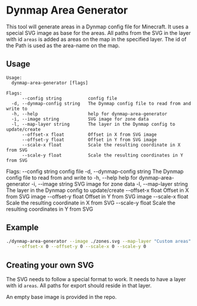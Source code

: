 # Dynmap Area Generator
This tool will generate areas in a Dynmap config file for Minecraft. It uses a special SVG image as base for the areas.
All paths from the SVG in the layer with id `areas` is added as areas on the map in the specified layer. The id of the
Path is used as the area-name on the map.

## Usage
```
Usage:
  dynmap-area-generator [flags]

Flags:
      --config string          config file
  -d, --dynmap-config string   The Dynmap config file to read from and write to
  -h, --help                   help for dynmap-area-generator
  -i, --image string           SVG image for zone data
  -l, --map-layer string       The layer in the Dynmap config to update/create
      --offset-x float         Offset in X from SVG image
      --offset-y float         Offset in Y from SVG image
      --scale-x float          Scale the resulting coordinate in X from SVG
      --scale-y float          Scale the resulting coordinates in Y from SVG
```

Flags:
      --config string          config file
  -d, --dynmap-config string   The Dynmap config file to read from and write to
  -h, --help                   help for dynmap-area-generator
  -i, --image string           SVG image for zone data
  -l, --map-layer string       The layer in the Dynmap config to update/create
      --offset-x float         Offset in X from SVG image
      --offset-y float         Offset in Y from SVG image
      --scale-x float          Scale the resulting coordinate in X from SVG
      --scale-y float          Scale the resulting coordinates in Y from SVG


## Example
```bash
./dynmap-area-generator --image ./zones.svg --map-layer "Custom areas" --dynmap-config /path/to/dynmap/config.yaml \
    --offset-x 0 --offset-y 0 --scale-x 0 --scale-y 0
```

## Creating your own SVG

The SVG needs to follow a special format to work. It needs to have a layer with id `areas`. All paths for export should
reside in that layer.

An empty base image is provided in the repo.
